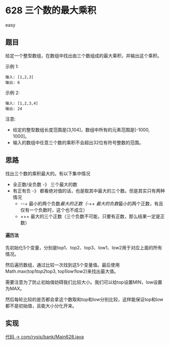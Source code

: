 # 628 三个数的最大乘积

easy

## 题目

给定一个整型数组，在数组中找出由三个数组成的最大乘积，并输出这个乘积。

示例 1:
```
输入: [1,2,3]
输出: 6
```

示例 2:
```
输入: [1,2,3,4]
输出: 24
```

注意:
- 给定的整型数组长度范围是[3,104]，数组中所有的元素范围是[-1000, 1000]。
- 输入的数组中任意三个数的乘积不会超出32位有符号整数的范围。

## 思路

找出三个数的乘积最大的。有以下集中情况
- 全正数/全负数 -》 三个最大的数
- 有正有负 -》 都看绝对值的话，也是取其中最大的三个数。但是其实只有两种情况
    - --+ 最小的两个负数*最大的正数（-++ 最大的负数*最小的两个正数，有且仅有一个负数时，这个也不成立）
    - +++ 最大的三个正数（三个负数不可能，只要有正数，那么结果一定是正数）

#### 遍历法

先初始化5个变量，分别是top1、top2、top3、low1、low2用于对应上面的所有情况。

然后遍历数组，通过比较一次找到这5个变量值。最后使用Math.max(top1*top2*top3, top1*low1*low2)来找出最大值。

需要注意为了防止初始值妨碍我们比较大小。我们可以给top设置MIN，low设置为MAX。

然后每轮比较的是否都会拿这个数取和top和low分别比较，这样能保证top和low都不是初始值，且能大小分化开来。


## 实现

[代码 -> com/rysis/bank/Main628.java](../../src/com/rysis/bank/Main628.java)